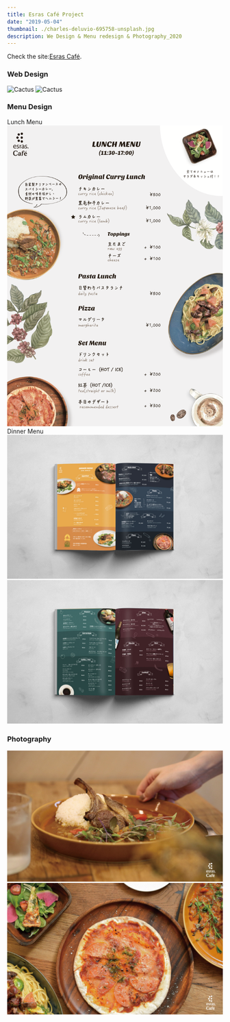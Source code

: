 ```yaml
---
title: Esras Café Project
date: "2019-05-04"
thumbnail: ./charles-deluvio-695758-unsplash.jpg
description: We Design & Menu redesign & Photography_2020
---
```

Check the site:<a href="https://foodwebpage.netlify.app">Esras Café</a>.
### Web Design
![Cactus](./01.png)
![Cactus](./02.png)
### Menu Design
Lunch Menu
![Cactus](./03.png)
Dinner Menu
![Cactus](./charles-deluvio-695732-unsplash.jpg)
![Cactus](./charles-deluvio-695757-unsplash.jpg)
### Photography
![Cactus](./charles-deluvio-695736-unsplash.jpg)
![Cactus](./web_homepage_3.jpg)



